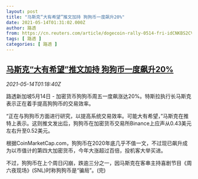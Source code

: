 ```yaml
---
layout: post
title: "马斯克“大有希望”推文加持 狗狗币一度飙升20%"
date: 2021-05-14T01:31:02.000Z
author: 路透
from: https://cn.reuters.com/article/dogecoin-rally-0514-fri-idCNKBS2CV03A
tags: [ 路透 ]
categories: [ 路透 ]
---
```

<!--1620955862000-->
[马斯克“大有希望”推文加持 狗狗币一度飙升20%](https://cn.reuters.com/article/dogecoin-rally-0514-fri-idCNKBS2CV03A)
------

<div>
<div><i>2021-05-14T01:18:40Z</i></div><p>路透新加坡5月14日 - 加密货币狗狗币周五一度飙涨达20%。特斯拉执行长马斯克表示正在着手提高狗狗币的交易效率。</p><p>“正在与狗狗币方面进行研究，以提高系统交易效率。可能大有希望，”马斯克在推特上表示。这则推文发出后，狗狗币在加密货币交易所Binance上应声从0.43美元左右升至0.52美元。</p><p>根据CoinMarketCap.com，狗狗币在2020年底几乎不值一文，不过现已飙升成为以市值计的第四大加密货币，今年大涨超过百倍，投机客大举买进。</p><p>不过，狗狗币在上个周日闪崩，跌逾三分之一，因马斯克在客串主持喜剧节目《周六夜现场》(SNL)时称狗狗币是“骗局”。(完)</p>
</div>
